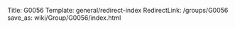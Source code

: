Title: G0056
Template: general/redirect-index
RedirectLink: /groups/G0056
save_as: wiki/Group/G0056/index.html